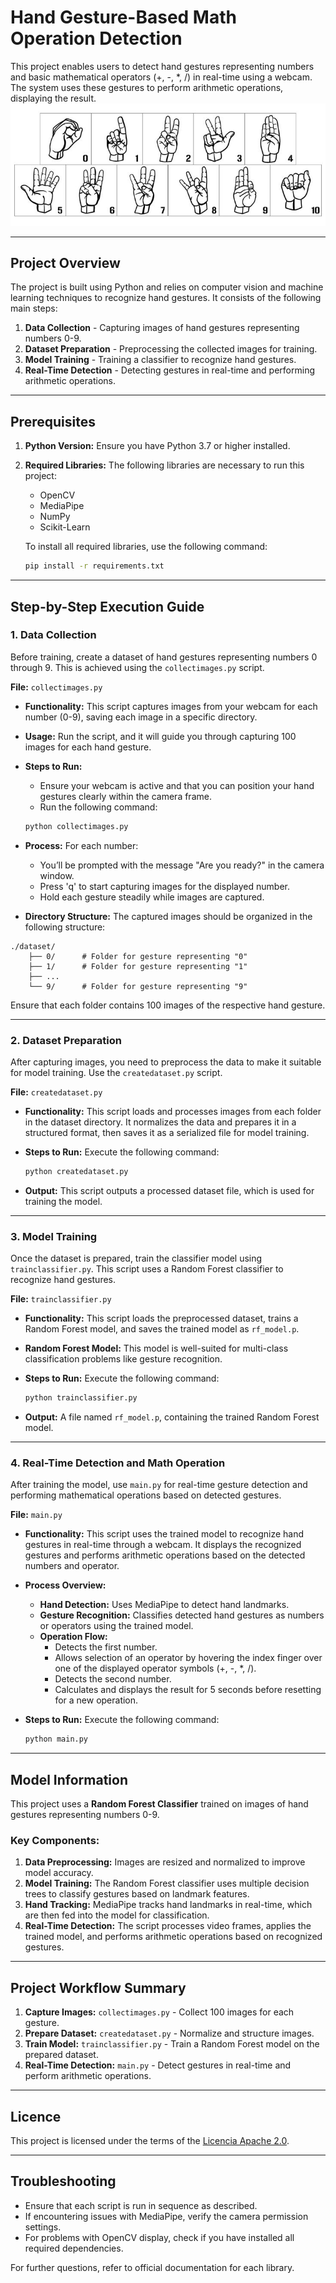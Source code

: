 
# Hand Gesture-Based Math Operation Detection

This project enables users to detect hand gestures representing numbers and basic mathematical operators (+, -, *, /) 
in real-time using a webcam. The system uses these gestures to perform arithmetic operations, displaying the result.
![Hand Gestures](/image.png)

---

## Project Overview

The project is built using Python and relies on computer vision and machine learning techniques to recognize hand gestures. 
It consists of the following main steps:

1. **Data Collection** - Capturing images of hand gestures representing numbers 0-9.
2. **Dataset Preparation** - Preprocessing the collected images for training.
3. **Model Training** - Training a classifier to recognize hand gestures.
4. **Real-Time Detection** - Detecting gestures in real-time and performing arithmetic operations.

---

## Prerequisites

1. **Python Version:** Ensure you have Python 3.7 or higher installed.
2. **Required Libraries:** The following libraries are necessary to run this project:
   - OpenCV
   - MediaPipe
   - NumPy
   - Scikit-Learn

   To install all required libraries, use the following command:

   ```bash
   pip install -r requirements.txt
   ```

---

## Step-by-Step Execution Guide

### 1. Data Collection

Before training, create a dataset of hand gestures representing numbers 0 through 9. This is achieved using the `collectimages.py` script.

**File:** `collectimages.py`

- **Functionality:** This script captures images from your webcam for each number (0-9), saving each image in a specific directory.
- **Usage:** Run the script, and it will guide you through capturing 100 images for each hand gesture.
- **Steps to Run:**
  - Ensure your webcam is active and that you can position your hand gestures clearly within the camera frame.
  - Run the following command:

  ```bash
  python collectimages.py
  ```

- **Process:** For each number:
  - You’ll be prompted with the message "Are you ready?" in the camera window.
  - Press 'q' to start capturing images for the displayed number.
  - Hold each gesture steadily while images are captured.

- **Directory Structure:** The captured images should be organized in the following structure:

```
./dataset/
    ├── 0/      # Folder for gesture representing "0"
    ├── 1/      # Folder for gesture representing "1"
    ├── ...
    └── 9/      # Folder for gesture representing "9"
```

Ensure that each folder contains 100 images of the respective hand gesture.

---

### 2. Dataset Preparation

After capturing images, you need to preprocess the data to make it suitable for model training. Use the `createdataset.py` script.

**File:** `createdataset.py`

- **Functionality:** This script loads and processes images from each folder in the dataset directory. It normalizes the data and prepares it in a structured format, then saves it as a serialized file for model training.
- **Steps to Run:** Execute the following command:

  ```bash
  python createdataset.py
  ```

- **Output:** This script outputs a processed dataset file, which is used for training the model.

---

### 3. Model Training

Once the dataset is prepared, train the classifier model using `trainclassifier.py`. This script uses a Random Forest classifier to recognize hand gestures.

**File:** `trainclassifier.py`

- **Functionality:** This script loads the preprocessed dataset, trains a Random Forest model, and saves the trained model as `rf_model.p`.
- **Random Forest Model:** This model is well-suited for multi-class classification problems like gesture recognition.
- **Steps to Run:** Execute the following command:

  ```bash
  python trainclassifier.py
  ```

- **Output:** A file named `rf_model.p`, containing the trained Random Forest model.

---

### 4. Real-Time Detection and Math Operation

After training the model, use `main.py` for real-time gesture detection and performing mathematical operations based on detected gestures.

**File:** `main.py`

- **Functionality:** This script uses the trained model to recognize hand gestures in real-time through a webcam. It displays the recognized gestures and performs arithmetic operations based on the detected numbers and operator.
- **Process Overview:**
  - **Hand Detection:** Uses MediaPipe to detect hand landmarks.
  - **Gesture Recognition:** Classifies detected hand gestures as numbers or operators using the trained model.
  - **Operation Flow:**
      - Detects the first number.
      - Allows selection of an operator by hovering the index finger over one of the displayed operator symbols (+, -, *, /).
      - Detects the second number.
      - Calculates and displays the result for 5 seconds before resetting for a new operation.
- **Steps to Run:** Execute the following command:

  ```bash
  python main.py
  ```

---

## Model Information

This project uses a **Random Forest Classifier** trained on images of hand gestures representing numbers 0-9.

### Key Components:

1. **Data Preprocessing:** Images are resized and normalized to improve model accuracy.
2. **Model Training:** The Random Forest classifier uses multiple decision trees to classify gestures based on landmark features.
3. **Hand Tracking:** MediaPipe tracks hand landmarks in real-time, which are then fed into the model for classification.
4. **Real-Time Detection:** The script processes video frames, applies the trained model, and performs arithmetic operations based on recognized gestures.

---

## Project Workflow Summary

1. **Capture Images:** `collectimages.py` - Collect 100 images for each gesture.
2. **Prepare Dataset:** `createdataset.py` - Normalize and structure images.
3. **Train Model:** `trainclassifier.py` - Train a Random Forest model on the prepared dataset.
4. **Real-Time Detection:** `main.py` - Detect gestures in real-time and perform arithmetic operations.

---

## Licence

This project is licensed under the terms of the [Licencia Apache 2.0](LICENSE).

---

## Troubleshooting

- Ensure that each script is run in sequence as described.
- If encountering issues with MediaPipe, verify the camera permission settings.
- For problems with OpenCV display, check if you have installed all required dependencies.

For further questions, refer to official documentation for each library.
